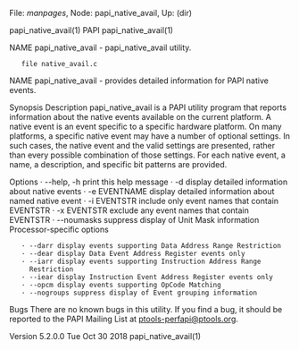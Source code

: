 File: *manpages*,  Node: papi_native_avail,  Up: (dir)

papi_native_avail(1)                 PAPI                 papi_native_avail(1)



NAME
       papi_native_avail - papi_native_avail utility.

       file native_avail.c

NAME
       papi_native_avail - provides detailed information for PAPI native
       events.

Synopsis
Description
       papi_native_avail is a PAPI utility program that reports information
       about the native events available on the current platform. A native
       event is an event specific to a specific hardware platform. On many
       platforms, a specific native event may have a number of optional
       settings. In such cases, the native event and the valid settings are
       presented, rather than every possible combination of those settings.
       For each native event, a name, a description, and specific bit patterns
       are provided.

Options
       · --help, -h print this help message
       · -d display detailed information about native events
       · -e EVENTNAME display detailed information about named native event
       · -i EVENTSTR include only event names that contain EVENTSTR
       · -x EVENTSTR exclude any event names that contain EVENTSTR
       · --noumasks suppress display of Unit Mask information
       Processor-specific options

       · --darr display events supporting Data Address Range Restriction
       · --dear display Data Event Address Register events only
       · --iarr display events supporting Instruction Address Range
         Restriction
       · --iear display Instruction Event Address Register events only
       · --opcm display events supporting OpCode Matching
       · --nogroups suppress display of Event grouping information
Bugs
       There are no known bugs in this utility. If you find a bug, it should
       be reported to the PAPI Mailing List at ptools-perfapi@ptools.org.



Version 5.2.0.0                 Tue Oct 30 2018           papi_native_avail(1)

